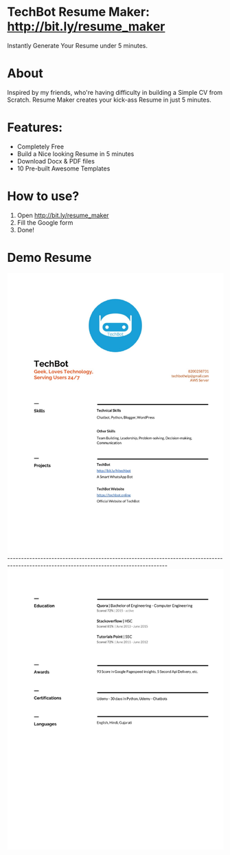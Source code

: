 # TechBot Resume Maker: http://bit.ly/resume_maker
Instantly Generate Your Resume under 5 minutes.

# About
Inspired by my friends, who're having difficulty in building a Simple CV from Scratch. Resume Maker creates your kick-ass Resume in just 5 minutes.

# Features:
* Completely Free
* Build a Nice looking Resume in 5 minutes
* Download Docx & PDF files
* 10 Pre-built Awesome Templates

# How to use?
1. Open http://bit.ly/resume_maker
2. Fill the Google form
3. Done! 

# Demo Resume
<img src="./assets/cv1.jpg">
----------------------------------------------------------------------------------------------------------------------------------------
<img src="./assets/cv2.jpg">
